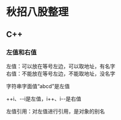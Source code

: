# 秋招八股整理

## C++
### 左值和右值
左值：可以放在等号左边，可以取地址，有名字  
右值：不能放在等号左边，不能取地址，没名字  

字符串字面值“abcd”是左值

++i、--i是左值，i++、i--是右值

左值引用：对左值进行引用，是对象的别名
